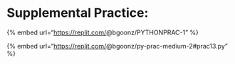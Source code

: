 Supplemental Practice:
======================

{% embed url=“https://replit.com/<span class="citation" data-cites="bgoonz/PYTHONPRAC-1">@bgoonz/PYTHONPRAC-1</span>” %}

{% embed url=“https://replit.com/<span class="citation" data-cites="bgoonz/py-prac-medium-2">@bgoonz/py-prac-medium-2</span>\#prac13.py” %}
